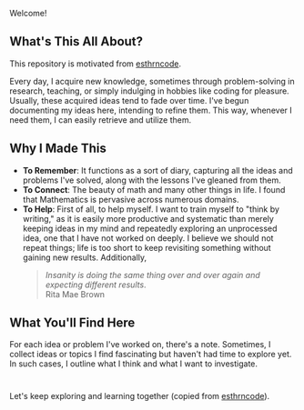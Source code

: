 Welcome! 

## What's This All About?
This repository is motivated from [esthrncode](https://github.com/esthrncode/euler_applications/blob/main/README.md?plain=1).

Every day, I acquire new knowledge, sometimes through problem-solving in research, teaching, or simply indulging in hobbies like coding for pleasure. Usually, these acquired ideas tend to fade over time. I've begun documenting my ideas here, intending to refine them. This way, whenever I need them, I can easily retrieve and utilize them.

## Why I Made This

- **To Remember**: It functions as a sort of diary, capturing all the ideas and problems I've solved, along with the lessons I've gleaned from them.
- **To Connect**: The beauty of math and many other things in life. I found that Mathematics is pervasive across numerous domains.
- **To Help**: First of all, to help myself. I want to train myself to "think by writing," as it is easily more productive and systematic than merely keeping ideas in my mind and repeatedly exploring an unprocessed idea, one that I have not worked on deeply. I believe we should not repeat things; life is too short to keep revisiting something without gaining new results. Additionally,
   > _Insanity is doing the same thing over and over again and expecting different results_. <br>
   > Rita Mae Brown


## What You'll Find Here

For each idea or problem I've worked on, there's a note. Sometimes, I collect ideas or topics I find fascinating but haven't had time to explore yet. In such cases, I outline what I think and what I want to investigate.


#
 Let's keep exploring and learning together (copied from [esthrncode](https://github.com/esthrncode)).
